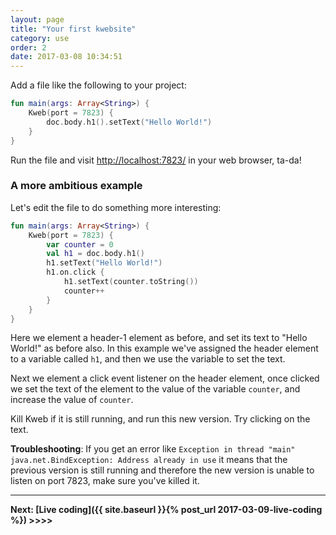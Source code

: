 ```yaml
---
layout: page
title: "Your first kwebsite"
category: use
order: 2
date: 2017-03-08 10:34:51
---
```


Add a file like the following to your project:

```kotlin
fun main(args: Array<String>) {
    Kweb(port = 7823) {
        doc.body.h1().setText("Hello World!")
    }
}
```

Run the file and visit [http://localhost:7823/](http://localhost:7823/) in your web browser, ta-da!

### A more ambitious example

Let's edit the file to do something more interesting:

```kotlin
fun main(args: Array<String>) {
    Kweb(port = 7823) {
        var counter = 0
        val h1 = doc.body.h1()
        h1.setText("Hello World!")
        h1.on.click {
            h1.setText(counter.toString())
            counter++
        }
    }
}
```

Here we element a header-1 element as before, and set its text to "Hello World!" as before also.  In this example
we've assigned the header element to a variable called `h1`, and then we use the variable to set the text.

Next we element a click event listener on the header element, once clicked we set the text of the element to the value
of the variable `counter`, and increase the value of `counter`.

Kill Kweb if it is still running, and run this new version.  Try clicking on the text.

**Troubleshooting**: If you get an error like `Exception in thread "main" java.net.BindException: Address already in use` it means 
that the previous version is still running and therefore the new version is unable to listen on port 7823, make
sure you've killed it.

-----------
**Next: [Live coding]({{ site.baseurl }}{% post_url 2017-03-09-live-coding %}) >>>>**
